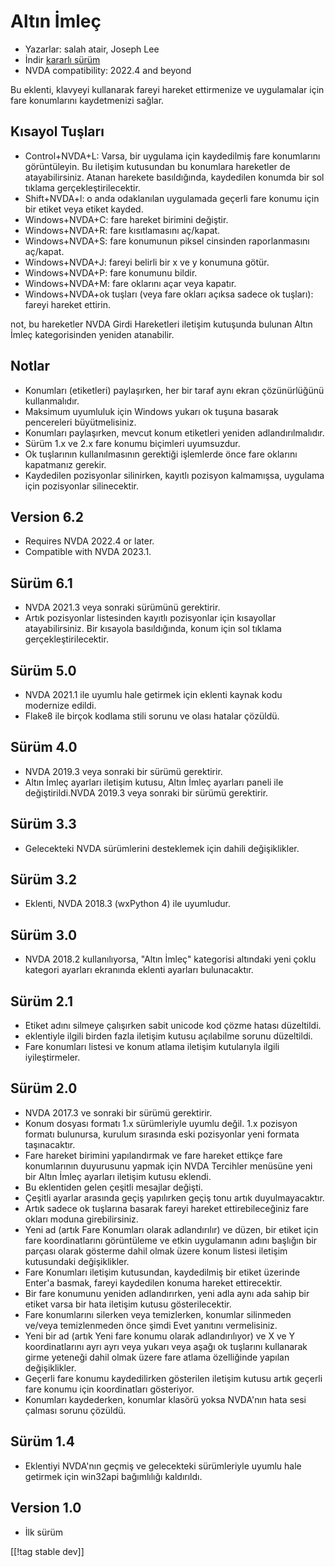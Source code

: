 # Altın İmleç #

* Yazarlar: salah atair, Joseph Lee
* İndir [kararlı sürüm][1]
* NVDA compatibility: 2022.4 and beyond

Bu eklenti, klavyeyi kullanarak fareyi hareket ettirmenize ve uygulamalar
için fare konumlarını kaydetmenizi sağlar.

## Kısayol Tuşları

* Control+NVDA+L: Varsa, bir uygulama için kaydedilmiş fare konumlarını
  görüntüleyin. Bu iletişim kutusundan bu konumlara hareketler de
  atayabilirsiniz. Atanan harekete basıldığında, kaydedilen konumda bir sol
  tıklama gerçekleştirilecektir.
* Shift+NVDA+l: o anda odaklanılan uygulamada geçerli fare konumu için bir
  etiket veya etiket kayded.
* Windows+NVDA+C: fare hareket birimini değiştir.
* Windows+NVDA+R: fare kısıtlamasını aç/kapat.
* Windows+NVDA+S: fare konumunun piksel cinsinden raporlanmasını aç/kapat.
* Windows+NVDA+J: fareyi belirli bir x ve y konumuna götür.
* Windows+NVDA+P: fare konumunu bildir.
* Windows+NVDA+M: fare oklarını açar veya kapatır.
* Windows+NVDA+ok tuşları (veya fare okları açıksa sadece ok tuşları):
  fareyi hareket ettirin.

not, bu hareketler NVDA Girdi Hareketleri iletişim  kutuşunda bulunan Altın
İmleç kategorisinden yeniden atanabilir.

## Notlar

* Konumları (etiketleri) paylaşırken, her bir taraf aynı ekran çözünürlüğünü
  kullanmalıdır. 
* Maksimum uyumluluk için Windows yukarı ok tuşuna basarak pencereleri
  büyütmelisiniz. 
* Konumları paylaşırken, mevcut konum etiketleri yeniden adlandırılmalıdır. 
* Sürüm 1.x ve 2.x fare konumu biçimleri uyumsuzdur. 
* Ok tuşlarının kullanılmasının gerektiği işlemlerde önce fare oklarını
  kapatmanız gerekir.
* Kaydedilen pozisyonlar silinirken, kayıtlı pozisyon kalmamışsa, uygulama
  için pozisyonlar silinecektir.

## Version 6.2

* Requires NVDA 2022.4 or later.
* Compatible with NVDA 2023.1.

## Sürüm 6.1

* NVDA 2021.3 veya sonraki sürümünü gerektirir.
* Artık pozisyonlar listesinden kayıtlı pozisyonlar için kısayollar
  atayabilirsiniz. Bir kısayola basıldığında, konum için sol tıklama
  gerçekleştirilecektir.

## Sürüm 5.0

* NVDA 2021.1 ile uyumlu hale getirmek için eklenti kaynak kodu modernize
  edildi.
* Flake8 ile birçok kodlama stili sorunu ve olası hatalar çözüldü.

## Sürüm 4.0

* NVDA 2019.3 veya sonraki bir sürümü gerektirir.
* Altın İmleç ayarları iletişim kutusu, Altın İmleç ayarları paneli ile
  değiştirildi.NVDA 2019.3 veya sonraki bir sürümü gerektirir.

## Sürüm 3.3

* Gelecekteki NVDA sürümlerini desteklemek için dahili değişiklikler.

## Sürüm 3.2

* Eklenti, NVDA 2018.3 (wxPython 4) ile uyumludur.

## Sürüm 3.0

* NVDA 2018.2 kullanılıyorsa, "Altın İmleç" kategorisi altındaki yeni çoklu
  kategori ayarları ekranında eklenti ayarları bulunacaktır.

## Sürüm 2.1

* Etiket adını silmeye çalışırken sabit unicode kod çözme hatası düzeltildi.
* eklentiyle ilgili birden fazla iletişim kutusu açılabilme sorunu
  düzeltildi.
* Fare konumları listesi ve konum atlama iletişim kutularıyla ilgili
  iyileştirmeler.

## Sürüm 2.0

* NVDA 2017.3 ve sonraki bir sürümü gerektirir.
* Konum dosyası formatı 1.x sürümleriyle uyumlu değil. 1.x pozisyon formatı
  bulunursa, kurulum sırasında eski pozisyonlar yeni formata taşınacaktır.
* Fare hareket birimini yapılandırmak ve fare hareket ettikçe fare
  konumlarının duyurusunu yapmak için NVDA Tercihler menüsüne yeni bir Altın
  İmleç ayarları iletişim kutusu eklendi.
* Bu eklentiden gelen çeşitli mesajlar değişti.
* Çeşitli ayarlar arasında geçiş yapılırken geçiş tonu artık
  duyulmayacaktır.
* Artık sadece ok tuşlarına basarak fareyi hareket ettirebileceğiniz fare
  okları moduna girebilirsiniz.
* Yeni ad (artık Fare Konumları olarak adlandırılır) ve düzen, bir etiket
  için fare koordinatlarını görüntüleme ve etkin uygulamanın adını başlığın
  bir parçası olarak gösterme dahil olmak üzere konum listesi iletişim
  kutusundaki değişiklikler.
* Fare Konumları iletişim kutusundan, kaydedilmiş bir etiket üzerinde
  Enter'a basmak, fareyi kaydedilen konuma hareket ettirecektir.
* Bir fare konumunu yeniden adlandırırken, yeni adla aynı ada sahip bir
  etiket varsa bir hata iletişim kutusu gösterilecektir.
* Fare konumlarını silerken veya temizlerken, konumlar silinmeden ve/veya
  temizlenmeden önce şimdi Evet yanıtını vermelisiniz.
* Yeni bir ad (artık Yeni fare konumu olarak adlandırılıyor) ve X ve Y
  koordinatlarını ayrı ayrı veya yukarı veya aşağı ok tuşlarını kullanarak
  girme yeteneği dahil olmak üzere fare atlama özelliğinde yapılan
  değişiklikler.
* Geçerli fare konumu kaydedilirken gösterilen iletişim kutusu artık geçerli
  fare konumu için koordinatları gösteriyor.
* Konumları kaydederken, konumlar klasörü yoksa NVDA'nın hata sesi çalması
  sorunu çözüldü.

## Sürüm 1.4

* Eklentiyi NVDA'nın geçmiş ve gelecekteki sürümleriyle uyumlu hale getirmek
  için win32api bağımlılığı kaldırıldı.

## Version 1.0

* İlk sürüm

[[!tag stable dev]]

[1]: https://addons.nvda-project.org/files/get.php?file=gc

[2]: https://addons.nvda-project.org/files/get.php?file=gc-dev
